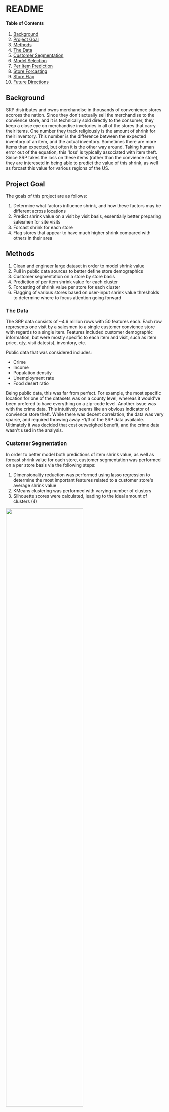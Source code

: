 # README #

#### Table of Contents
1. [Background](#background)
2. [Project Goal](#project-goal)
3. [Methods](#methods)
4. [The Data](#the-data)
5. [Customer Segmentation](#customer-segmentation)
6. [Model Selection](#model-selection)
7. [Per Item Prediction](#per-item-prediction)
8. [Store Forcasting](#store-forcasting)
9. [Store Flag](#store-flag)
10. [Future Directions](#future-directions)

## Background ##

SRP distributes and owns merchandise in thousands of convenience stores accross the nation. Since they don't actually sell the merchandise to the convience store, and it is technically sold directly to the consumer, they keep a close eye on merchandise invetories in all of the stores that carry their items. One number they track religiously is the amount of shrink for their inventory. This number is the difference between the expected inventory of an item, and the actual inventory. Sometimes there are more items than expected, but often it is the other way around. Taking human error out of the equation, this 'loss' is typically associated with item theft. Since SRP takes the loss on these items (rather than the convience store), they are interesetd in being able to predict the value of this shrink, as well as forcast this value for various regions of the US.

## Project Goal ##

The goals of this project are as follows:
1. Determine what factors influence shrink, and how these factors may be different across locations
2. Predict shrink value on a visit by visit basis, essentially better preparing salesmen for site visits
3. Forcast shrink for each store
4. Flag stores that appear to have much higher shrink compared with others in their area

## Methods ##
1. Clean and engineer large dataset in order to model shrink value
2. Pull in public data sources to better define store demographics
3. Customer segmentation on a store by store basis
4. Prediction of per item shrink value for each cluster
5. Forcasting of shrink value per store for each cluster
6. Flagging of various stores based on user-input shrink value thresholds to determine where to focus attention going forward

### The Data ###

The SRP data consists of ~4.6 million rows with 50 features each. Each row represents one visit by a salesmen to a single customer convience store with regards to a single item. Features included customer demographic information, but were mostly specific to each item and visit, such as item price, qty, visit dates(s), inventory, etc.

Public data that was considered includes:
   - Crime
   - Income
   - Population density
   - Unemployment rate
   - Food desert ratio
   
Being public data, this was far from perfect. For example, the most specific location for one of the datasets was on a county level, whereas it would've been prefered to have everything on a zip-code level. 
Another issue was with the crime data. This intuitively seems like an obvious indicator of convience store theft. While there was decent correlation, the data was very sparse, and required throwing away ~1/3 of the SRP data available. Ultimately it was decided that cost outweighed benefit, and the crime data wasn't used in the analysis.

### Customer Segmentation ###

In order to better model both predictions of item shrink value, as well as forcast shrink value for each store, customer segmentation was performed on a per store basis via the following steps:
   1. Dimensionality reduction was performed using lasso regression to determine the most important features related to a customer store's average shrink value
   2. KMeans clustering was performed with varying number of clusters
   3. Silhouette scores were calculated, leading to the ideal amount of clusters (4)

<img src="/images/Silhouette.png" width="70%">

<img src="/images/Clusters.png" width="70%">

The above image uses Principal Component Analysis to show weighted combinations of all features in 2-D space which explain the most variance. This is not neccessarily the true distribution of clusters, but is merely a way to visualize the rough distribution of clusters.

### Model Selection ###

Twelve non-tuned regression models were tested using K-Fold Cross Validation (three are not pictured):

<img src="/images/model_selection.png" width="100%">

From here, Random Forests, Gradient Boosting, and Multilayer Perceptron were further tested (via GridSearchCV) in order to determine the optimal model for this dataset. Ultimately, Multilayer Perceptron was choosen.

### Per Item Prediction ###

For the item prediction model, the goal was to be able to predict what an item's shrink value would be prior to a salesman entering the store. To do this all item level features were combined with store level features and public data. These features were then used to fit the Multilayer Perceptron model, one for each cluster.
These predictions were then compared against the actual values, and a Root-Mean-Square-Error (RMSE) calculated. This was compared against the naive RMSE, which was basically assuming the amount of shrink value for a particular item at a specific location would be the same as it was on the previous value. The two are compared below:

<img src="/images/pred_model_rmse.png" width="60%">

As you can see, the new model significantly lowered the averaged RMSE (averaged across each of the cluster models).

### Store Forcasting ###

For the store level forcasting, many of the features used in the prediction model couldn't be used. This is because many of the values are determined on the most recent visit to the store. Obviously, these values aren't known about a store 3 months in advance. What this left was store level information (including the public data), and previous visit shrink value data (the lag columns; see [this Gist](https://gist.github.com/lukeolson13/8047b3ecd54f6d7a02bdc18b8e0212c0) on how this was done). 

Running a similar test to the prediction model (just with the limited features), the forcast model was about on par with prediciting the next shrink value as the naive model: 

<img src="/images/forc_model_test.png" width="60%">

This wasn't super surprising, given the limited amount of data.

Next, future visit predictions were made, and an RMSE was again calculated off of the actual value (the test set was roughly the last month of data available) and compared to the naive approach (assuming the last visit shrink value, extrapolated into the future). Now, the forcast model was able to pick up better on trends within each store's shrink, and combine this with store demographics to come up with better predictions than the forcast model:

<img src="/images/forc_model_rmse1.png" width="60%">

<img src="/images/forc_model_rmse2.png" width="60%">

<img src="/images/forc_model_rmse3.png" width="60%">

*Note: there are blank values as the time visit periods go forward due to certain clusters of stores not having information.

### Store Flag ###

<img src="/images/flag.png" width="5%">

Given the relative success of the forcasting model, a method for flagging certain customers was developed. This essentially predicts shrink value for customers X periods into the future, and then allows a user determine what time period to look at. Then, a total shrink value for that time period is created for each customer. The user can then give the method thresholds on dollar amounts or multiples of a minimum value, and customer stores that breach this threshold compared with other stores in the same zip-code are flagged as problematic.

### Future Directions ###

Given the short timespan of this project (two weeks), there's definitely more work to do. Some future work might include:
   - Further tuning of the lag column algorithm
   - Impute the public data to fill some of the nans or look for more different sources that don't result in missing values
   - Further model tuning: I didn't choose Multilayer Perceptron because neural nets seem sexy, but because it performed the  best. While I understand the mechanics behind this model, I simply choose the hyperparameters spit out by the GridSearchCV, so I figure there is room for improvement looking at this from a model architecture standpoint
